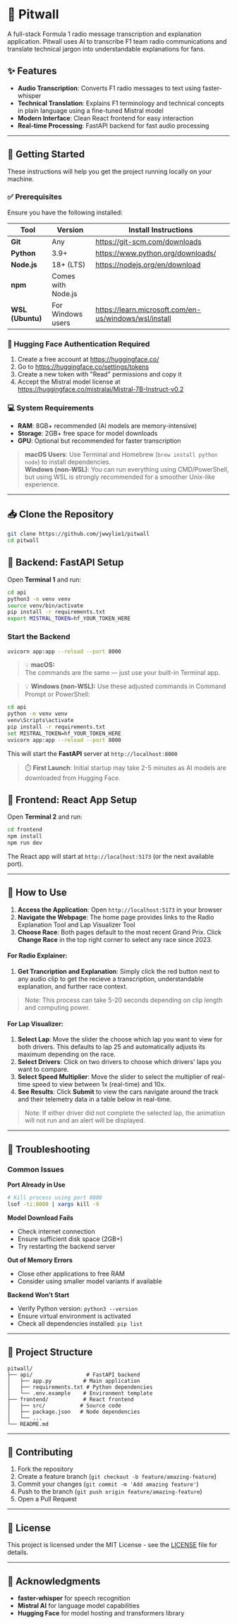 # 🏁 Pitwall

A full-stack Formula 1 radio message transcription and explanation application. Pitwall uses AI to transcribe F1 team radio communications and translate technical jargon into understandable explanations for fans.

## ✨ Features

- **Audio Transcription**: Converts F1 radio messages to text using faster-whisper
- **Technical Translation**: Explains F1 terminology and technical concepts in plain language using a fine-tuned Mistral model
- **Modern Interface**: Clean React frontend for easy interaction
- **Real-time Processing**: FastAPI backend for fast audio processing

---

## 🚀 Getting Started

These instructions will help you get the project running locally on your machine.

### ✅ Prerequisites

Ensure you have the following installed:

| Tool         | Version       | Install Instructions |
|--------------|----------------|----------------------|
| **Git**      | Any            | https://git-scm.com/downloads |
| **Python**   | 3.9+           | https://www.python.org/downloads/ |
| **Node.js**  | 18+ (LTS)      | https://nodejs.org/en/download |
| **npm**      | Comes with Node.js | |
| **WSL (Ubuntu)** | For Windows users | https://learn.microsoft.com/en-us/windows/wsl/install |

### 🔑 Hugging Face Authentication Required

1. Create a free account at https://huggingface.co/
2. Go to https://huggingface.co/settings/tokens
3. Create a new token with "Read" permissions and copy it
4. Accept the Mistral model license at https://huggingface.co/mistralai/Mistral-7B-Instruct-v0.2

### 💻 System Requirements

- **RAM**: 8GB+ recommended (AI models are memory-intensive)
- **Storage**: 2GB+ free space for model downloads
- **GPU**: Optional but recommended for faster transcription

> **macOS Users**: Use Terminal and Homebrew (`brew install python node`) to install dependencies.  
> **Windows (non-WSL)**: You can run everything using CMD/PowerShell, but using WSL is strongly recommended for a smoother Unix-like experience.

---

## 📥 Clone the Repository

```bash
git clone https://github.com/jwwylie1/pitwall
cd pitwall
```

## 🧠 Backend: FastAPI Setup

Open **Terminal 1** and run:

```bash
cd api
python3 -m venv venv
source venv/bin/activate
pip install -r requirements.txt
export MISTRAL_TOKEN=hf_YOUR_TOKEN_HERE
```

### Start the Backend

```bash
uvicorn app:app --reload --port 8000
```

> 💡 **macOS:**  
> The commands are the same — just use your built-in Terminal app.

> 💡 **Windows (non-WSL):**
> Use these adjusted commands in Command Prompt or PowerShell:
```bash
cd api
python -m venv venv
venv\Scripts\activate
pip install -r requirements.txt
set MISTRAL_TOKEN=hf_YOUR_TOKEN_HERE
uvicorn app:app --reload --port 8000
```

This will start the **FastAPI** server at `http://localhost:8000`

> ⏱️ **First Launch**: Initial startup may take 2-5 minutes as AI models are downloaded from Hugging Face.

## 🎨 Frontend: React App Setup

Open **Terminal 2** and run:

```bash
cd frontend
npm install
npm run dev
```

The React app will start at `http://localhost:5173` (or the next available port).

---

## 🎯 How to Use

1. **Access the Application**: Open `http://localhost:5173` in your browser
2. **Navigate the Webpage**: The home page provides links to the Radio Explanation Tool and Lap Visualizer Tool
3. **Choose Race**: Both pages default to the most recent Grand Prix. Click **Change Race** in the top right corner to select any race since 2023.

#### For Radio Explainer:
1. **Get Trancription and Explanation**: Simply click the red button next to any audio clip to get the recieve a transcription, understandable explanation, and further race context.
> Note: This process can take 5-20 seconds depending on clip length and computing power.

#### For Lap Visualizer:
1. **Select Lap**: Move the slider the choose which lap you want to view for both drivers. This defaults to lap 25 and automatically adjusts its maximum depending on the race.
2. **Select Drivers**: Click on two drivers to choose which drivers' laps you want to compare.
3. **Select Speed Multiplier**: Move the slider to select the multiplier of real-time speed to view between 1x (real-time) and 10x.
4. **See Results**: Click **Submit** to view the cars navigate around the track and their telemetry data in a table below in real-time.
> Note: If either driver did not complete the selected lap, the animation will not run and an alert will be displayed.

---

## 🔧 Troubleshooting

### Common Issues

**Port Already in Use**
```bash
# Kill process using port 8000
lsof -ti:8000 | xargs kill -9
```

**Model Download Fails**
- Check internet connection
- Ensure sufficient disk space (2GB+)
- Try restarting the backend server

**Out of Memory Errors**
- Close other applications to free RAM
- Consider using smaller model variants if available

**Backend Won't Start**
- Verify Python version: `python3 --version`
- Ensure virtual environment is activated
- Check all dependencies installed: `pip list`

---

## 📁 Project Structure

```
pitwall/
├── api/                 # FastAPI backend
│   ├── app.py          # Main application
│   ├── requirements.txt # Python dependencies
│   └── .env.example    # Environment template
├── frontend/           # React frontend
│   ├── src/           # Source code
│   ├── package.json   # Node dependencies
│   └── ...
└── README.md
```

---

## 🤝 Contributing

1. Fork the repository
2. Create a feature branch (`git checkout -b feature/amazing-feature`)
3. Commit your changes (`git commit -m 'Add amazing feature'`)
4. Push to the branch (`git push origin feature/amazing-feature`)
5. Open a Pull Request

---

## 📄 License

This project is licensed under the MIT License - see the [LICENSE](LICENSE) file for details.

---

## 🙏 Acknowledgments

- **faster-whisper** for speech recognition
- **Mistral AI** for language model capabilities
- **Hugging Face** for model hosting and transformers library